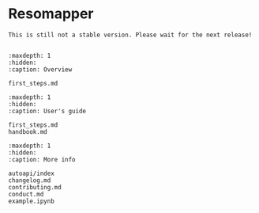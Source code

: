 # Resomapper
```{warning}
This is still not a stable version. Please wait for the next release!
```

```{include} ../README.md
```

```{toctree}
:maxdepth: 1
:hidden:
:caption: Overview

first_steps.md
```

```{toctree}
:maxdepth: 1
:hidden:
:caption: User's guide

first_steps.md
handbook.md
```

```{toctree}
:maxdepth: 1
:hidden:
:caption: More info

autoapi/index
changelog.md
contributing.md
conduct.md
example.ipynb
```